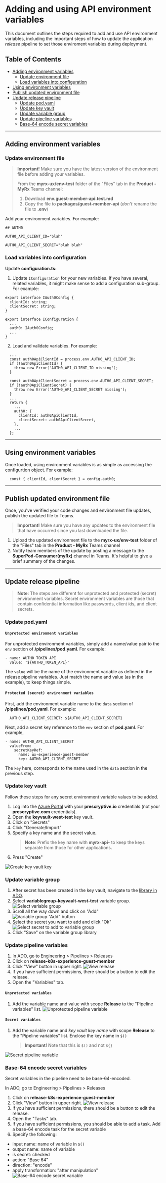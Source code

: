 # Adding and using API environment variables

This document outlines the steps required to add and use API environment
variables, including the important steps of how to update the application
_release_ pipeline to set those enviroment variables during deployment.

## Table of Contents

- [Adding environment variables](#adding-environment-variables)
  - [Update environment file](#update-environment-file)
  - [Load variables into configuration](#load-variables-into-configuration)
- [Using environment variables](#using-environment-variables)
- [Publish updated environment file](#publish-updated-environment-file)
- [Update release pipeline](#update-release-pipeline)
  - [Update pod.yaml](#update-podyaml)
  - [Update key vault](#update-key-vault)
  - [Update variable group](#update-variable-group)
  - [Update pipeline variables](#update-pipeline-variables)
  - [Base-64 encode secret variables](#base-64-encode-secret-variables)

---

## Adding environment variables

### Update environment file

> **Important!** Make sure you have the latest version of the environment file
> before adding your variables.
>
> From the **myrx-ux/env-test** folder of the "Files" tab in the **Product -
> MyRx** Teams channel:
>
> 1. Download **env.guest-member-api.test.md**
> 1. Copy the file to **packages/guest-member-api** (_don't_ rename the file to
>    **.env**)

Add your environment variables. For example:

```
## AUTH0

AUTH0_API_CLIENT_ID="blah"

AUTH0_API_CLIENT_SECRET="blah blah"
```

### Load variables into configuration

Update **configuration.ts**:

1. Update `IConfiguration` for your new variables. If you have several, related
   variables, it might make sense to add a configuration sub-group. For example:

```
export interface IAuth0Config {
  clientId: string;
  clientSecret: string;
}

export interface IConfiguration {
  ...
  auth0: IAuth0Config;
  ...
}

```

2. Load and validate variables. For example:

```
  ...
  const auth0ApiClientId = process.env.AUTH0_API_CLIENT_ID;
  if (!auth0ApiClientId) {
    throw new Error('AUTH0_API_CLIENT_ID missing');
  }

  const auth0ApiClientSecret = process.env.AUTH0_API_CLIENT_SECRET;
  if (!auth0ApiClientSecret) {
    throw new Error('AUTH0_API_CLIENT_SECRET missing');
  }
  ...
  return {
    ...
    auth0: {
      clientId: auth0ApiClientId,
      clientSecret: auth0ApiClientSecret,
    },
    ...
  };

```

---

## Using environment variables

Once loaded, using environment variables is as simple as accessing the
configurtion object. For example:

```
  const { clientId, clientSecret } = config.auth0;

```

---

## Publish updated environment file

Once, you've verified your code changes and environment file updates, publish
the updated file to Teams.

> **Important!** Make sure you have any updates to the environment file that
> have occurred since you last downloaded the file.

1. Upload the updated environment file to the **myrx-ux/env-test** folder of the
   "Files" tab in the **Product - MyRx** Teams channel
2. Notify team members of the update by posting a message to the
   **SuperPod-Consumer(myRx)** channel in Teams. It's helpful to give a brief
   summary of the changes.

---

## Update release pipeline

> **Note**: The steps are different for unprotected and protected (secret)
> environment variables. Secret environment variables are those that contain
> confidential information like passwords, client ids, and client secrets.

### Update pod.yaml

#### `Unprotected environment variables`

For unprotected environment variables, simply add a name/value pair to the `env`
section of **/pipelines/pod.yaml**. For example:

```
- name: AUTH0_TOKEN_API
  value: '${AUTH0_TOKEN_API}'
```

The `value` will be the name of the environment variable as defined in the
release pipeline variables. Just match the name and value (as in the example),
to keep things simple.

#### `Protected (secret) environment variables`

First, add the environment variable name to the `data` section of
**/pipelines/pod.yaml**. For example:

```
  AUTH0_API_CLIENT_SECRET: ${AUTH0_API_CLIENT_SECRET}
```

Next, add a secret key reference to the `env` section of **pod.yaml**. For
example,

```
- name: AUTH0_API_CLIENT_SECRET
  valueFrom:
    secretKeyRef:
      name: ux-experience-guest-member
      key: AUTH0_API_CLIENT_SECRET
```

The `key` here, corresponds to the name used in the `data` section in the
previous step.

### Update key vault

Follow these steps for any secret environment variable values to be added.

1. Log into the [Azure Portal](https://portal.azure.com) with your
   **prescryptive.io** credentials (not your **prescryptive.com** credentials).
1. Open the **keyvault-west-test** key vault.
1. Click on "Secrets"
1. Click "Generate/Import"
1. Specify a key name and the secret value.
   > **Note**: Prefix the key name with **myrx-api-** to keep the keys separate
   > from those for other applications.
1. Press "Create"

![Create key vault key](../../documentations/images/environment-variables/key-vault-create-key.jpg)

### Update variable group

1. After secret has been created in the key vault, navigate to the
   [library in ADO](https://dev.azure.com/prescryptive/Engineering/_library?itemType=VariableGroups).
1. Select **variablegroup-keyvault-west-test** variable group.
   ![Select variable group](../../documentations/images/environment-variables/variable-group-1.jpg)
1. Scroll all the way down and click on "Add"
   ![Variable group "Add" button](../../documentations/images/environment-variables/variable-group-2.jpg)
1. Select the secret you want to add and click "Ok"
   ![Select secret to add to variable group](../../documentations/images/environment-variables/variable-group-3.jpg)
1. Click "Save" on the variable group library

### Update pipeline variables

1. In ADO, go to Engineering > Pipelines > Releases
1. Click on **release-k8s-experience-guest-member**
1. Click "View" button in upper right.
   ![View release](../../documentations/images/environment-variables/view-pipeline-release.jpg)
1. If you have sufficient permissions, there should be a button to edit the
   release.
1. Open the "Variables" tab.

#### `Unprotected variables`

1. Add the variable name and value with scope **Release** to the "Pipeline
   variables" list.
   ![Unprotected pipeline variable](../../documentations/images/environment-variables/unprotected-pipeline-variable.jpg)

#### `Secret variables`

1. Add the variable name and _key vault key name_ with scope **Release** to the
   "Pipeline variables" list. Enclose the key name in `$()`
   > **Important!** Note that this is `$()` and not `${}`

![Secret pipeline variable](../../documentations/images/environment-variables/secret-pipeline-variable.jpg)

### Base-64 encode secret variables

Secret variables in the pipeline need to be base-64-encoded.

In ADO, go to Engineering > Pipelines > Releases

1. Click on **release-k8s-experience-guest-member**
1. Click "View" button in upper right.
   ![View release](../../documentations/images/environment-variables/view-pipeline-release.jpg)
1. If you have sufficient permissions, there should be a button to edit the
   release.
1. Open the "Tasks" tab.
1. If you have sufficient permissions, you should be able to add a task. Add a
   base-64 encode task for the secret variable
1. Specify the following:

- input name: name of variable in `$()`
- output name: name of variable
- is secret: checked
- action: "Base 64"
- direction: "encode"
- apply transformation: "after manipulation"
  ![Base-64 encode secret variable](../../documentations/images/environment-variables/base-64-encode-secrets.jpg)
